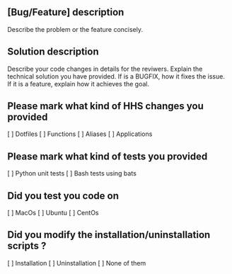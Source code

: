 ## [Bug/Feature] description

Describe the problem or the feature concisely.

## Solution description

Describe your code changes in details for the reviwers. Explain the technical solution you have provided. If is a BUGFIX, how it fixes the issue. If it is a feature, explain how it achieves the goal.

## Please mark what kind of HHS changes you provided

[ ] Dotfiles
[ ] Functions
[ ] Aliases
[ ] Applications

## Please mark what kind of tests you provided

[ ] Python unit tests
[ ] Bash tests using bats

## Did you test you code on

[ ] MacOs
[ ] Ubuntu
[ ] CentOs

## Did you modify the installation/uninstallation scripts ?

[ ] Installation
[ ] Uninstallation
[ ] None of them
